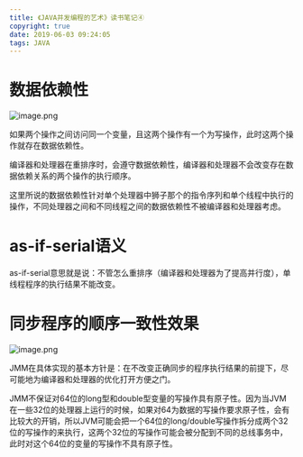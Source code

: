 ```yaml
---
title: 《JAVA并发编程的艺术》读书笔记④
copyright: true
date: 2019-06-03 09:24:05
tags: JAVA
---
```


# 数据依赖性
![image.png](https://upload-images.jianshu.io/upload_images/13918038-11fa21b09576a040.png?imageMogr2/auto-orient/strip%7CimageView2/2/w/1240)

如果两个操作之间访问同一个变量，且这两个操作有一个为写操作，此时这两个操作就存在数据依赖性。

编译器和处理器在重排序时，会遵守数据依赖性，编译器和处理器不会改变存在数据依赖关系的两个操作的执行顺序。

这里所说的数据依赖性针对单个处理器中狮子那个的指令序列和单个线程中执行的操作，不同处理器之间和不同线程之间的数据依赖性不被编译器和处理器考虑。


# as-if-serial语义

as-if-serial意思就是说：不管怎么重排序（编译器和处理器为了提高并行度），单线程程序的执行结果不能改变。


# 同步程序的顺序一致性效果
![image.png](https://upload-images.jianshu.io/upload_images/13918038-057638a8c7f6a0d5.png?imageMogr2/auto-orient/strip%7CimageView2/2/w/1240)

JMM在具体实现的基本方针是：在不改变正确同步的程序执行结果的前提下，尽可能地为编译器和处理器的优化打开方便之门。


JMM不保证对64位的long型和double型变量的写操作具有原子性。因为当JVM在一些32位的处理器上运行的时候，如果对64为数据的写操作要求原子性，会有比较大的开销，所以JVM可能会把一个64位的long/double写操作拆分成两个32位的写操作的来执行，这两个32位的写操作可能会被分配到不同的总线事务中，此时对这个64位的变量的写操作不具有原子性。
